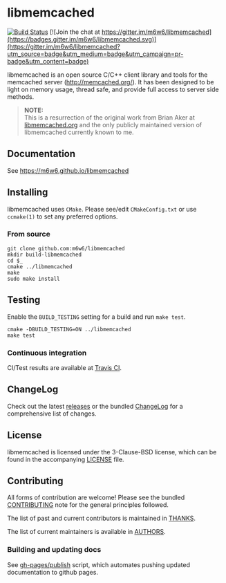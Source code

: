 # libmemcached

[![Build Status](https://travis-ci.org/m6w6/libmemcached.svg?branch=v1.0)](https://travis-ci.org/m6w6/libmemcached) [![Join the chat at https://gitter.im/m6w6/libmemcached](https://badges.gitter.im/m6w6/libmemcached.svg)](https://gitter.im/m6w6/libmemcached?utm_source=badge&utm_medium=badge&utm_campaign=pr-badge&utm_content=badge)

libmemcached is an open source C/C++ client library and tools for the
memcached server (http://memcached.org/). It has been designed to be
light on memory usage, thread safe, and provide full access to server
side methods.

> **NOTE:**  
> This is a resurrection of the original work from Brian Aker at
> [libmemcached.org](https://libmemcached.org) and the only publicly maintained
> version of libmemcached currently known to me.

## Documentation

See https://m6w6.github.io/libmemcached

## Installing

libmemcached uses `CMake`. Please see/edit `CMakeConfig.txt` or use
`ccmake(1)` to set any preferred options.

### From source

	git clone github.com:m6w6/libmemcached
	mkdir build-libmemcached
	cd $_
	cmake ../libmemcached
	make
	sudo make install

## Testing

Enable the `BUILD_TESTING` setting for a build and run `make test`.

    cmake -DBUILD_TESTING=ON ../libmemcached
    make test

### Continuous integration

CI/Test results are available at [Travis CI](https://travis-ci.org/m6w6/libmemcached).
 
## ChangeLog

Check out the latest [releases](./releases) or the bundled
[ChangeLog](./ChangeLog) for a comprehensive list of changes.

## License

libmemcached is licensed under the 3-Clause-BSD license, which can be
found in the accompanying [LICENSE](./LICENSE) file.

## Contributing

All forms of contribution are welcome! Please see the bundled
[CONTRIBUTING](./CONTRIBUTING.md) note for the general principles followed.

The list of past and current contributors is maintained in [THANKS](./THANKS).

The list of current maintainers is available in [AUTHORS](./AUTHORS).

### Building and updating docs

See [gh-pages/publish](./docs/gh-pages/publish.sh) script, which automates 
pushing updated documentation to github pages.

